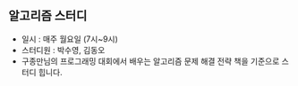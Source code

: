 ## 알고리즘 스터디
* 일시 : 매주 월요일 (7시~9시)
* 스터디원 : 박수영, 김동오
* 구종만님의 프로그래밍 대회에서 배우는 알고리즘 문제 해결 전략 책을 기준으로 스터디 힙니다.